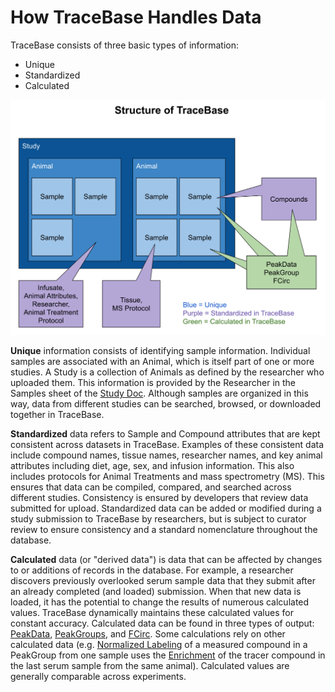 # How TraceBase Handles Data

TraceBase consists of three basic types of information:

* Unique
* Standardized
* Calculated

![TraceBase data organization diagram](../Attachments/Structure%20of%20Tracebase%20Sketch.png)

**Unique** information consists of identifying sample information.  Individual samples are associated with an Animal,
which is itself part of one or more studies.  A Study is a collection of Animals as defined by the researcher who
uploaded them.  This information is provided by the Researcher in the Samples sheet of the
[Study Doc](../Upload/Study%20Doc.md).  Although samples are organized in this way, data from different studies can be
searched, browsed, or downloaded together in TraceBase.

**Standardized** data refers to Sample and Compound attributes that are kept consistent across datasets in TraceBase.
Examples of these consistent data include compound names, tissue names, researcher names, and key animal attributes
including diet, age, sex, and infusion information.  This also includes protocols for Animal Treatments and mass
spectrometry (MS).  This ensures that data can be compiled, compared, and searched across different studies.
Consistency is ensured by developers that review data submitted for upload.  Standardized data can be added or modified
during a study submission to TraceBase by researchers, but is subject to curator review to ensure consistency and a
standard nomenclature throughout the database.

**Calculated** data (or "derived data") is data that can be affected by changes to or additions of records in the
database.  For example, a researcher discovers previously overlooked serum sample data that they submit after an already
completed (and loaded) submission.  When that new data is loaded, it has the potential to change the results of numerous
calculated values.  TraceBase dynamically maintains these calculated values for constant accuracy.  Calculated data can
be found in three types of output: [PeakData](../Download/About%20the%20Data/Data%20Types/PeakData.md),
[PeakGroups](../Download/About%20the%20Data/Data%20Types/PeakGroups.md), and
[FCirc](../Download/About%20the%20Data/Data%20Types/FCirc.md).  Some calculations rely on other calculated data (e.g.
[Normalized Labeling](../Values/Normalized%20Labeling.md) of a measured compound in a PeakGroup from one sample uses the
[Enrichment](../Values/Enrichment.md) of the tracer compound in the last serum sample from the same animal).  Calculated
values are generally comparable across experiments.
